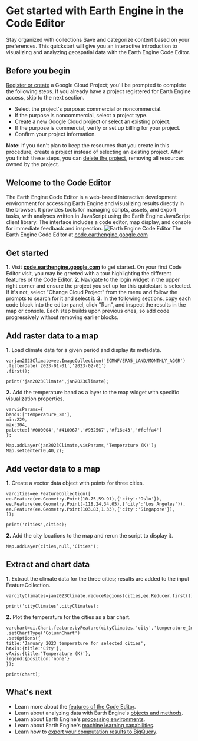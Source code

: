  
#  Get started with Earth Engine in the Code Editor
Stay organized with collections  Save and categorize content based on your preferences. 
This quickstart will give you an interactive introduction to visualizing and analyzing geospatial data with the Earth Engine Code Editor.
## Before you begin
[Register or create](https://console.cloud.google.com/earth-engine) a Google Cloud Project; you'll be prompted to complete the following steps. If you already have a project registered for Earth Engine access, skip to the next section. 
  * Select the project's purpose: commercial or noncommercial.
  * If the purpose is noncommercial, select a project type.
  * Create a new Google Cloud project or select an existing project.
  * If the purpose is commercial, verify or set up billing for your project.
  * Confirm your project information.  

**Note:** If you don't plan to keep the resources that you create in this procedure, create a project instead of selecting an existing project. After you finish these steps, you can [delete the project](https://cloud.google.com/resource-manager/docs/creating-managing-projects#shutting_down_projects), removing all resources owned by the project. 


## Welcome to the Code Editor
The Earth Engine Code Editor is a web-based interactive development environment for accessing Earth Engine and visualizing results directly in the browser. It provides tools for managing scripts, assets, and export tasks, with analyses written in JavaScript using the Earth Engine JavaScript client library. The interface includes a code editor, map display, and console for immediate feedback and inspection.
![Earth Engine Code Editor](https://developers.google.com/static/earth-engine/images/Code_editor.png) The Earth Engine Code Editor at [code.earthengine.google.com](https://code.earthengine.google.com)
## Get started
**1.** Visit [**code.earthengine.google.com**](https://code.earthengine.google.com) to get started. On your first Code Editor visit, you may be greeted with a tour highlighting the different features of the Code Editor.
**2.** Navigate to the login widget in the upper right corner and ensure the project you set up for this quickstart is selected. If it's not, select "Change Cloud Project" from the menu and follow the prompts to search for it and select it.
**3.** In the following sections, copy each code block into the editor panel, click "Run", and inspect the results in the map or console. Each step builds upon previous ones, so add code progressively without removing earlier blocks.
## Add raster data to a map
**1.** Load climate data for a given period and display its metadata. 
```
varjan2023Climate=ee.ImageCollection('ECMWF/ERA5_LAND/MONTHLY_AGGR')
.filterDate('2023-01-01','2023-02-01')
.first();

print('jan2023Climate',jan2023Climate);
```

**2.** Add the temperature band as a layer to the map widget with specific visualization properties. 
```
varvisParams={
bands:['temperature_2m'],
min:229,
max:304,
palette:['#000004','#410967','#932567','#f16e43','#fcffa4']
};

Map.addLayer(jan2023Climate,visParams,'Temperature (K)');
Map.setCenter(0,40,2);
```

## Add vector data to a map
**1.** Create a vector data object with points for three cities. 
```
varcities=ee.FeatureCollection([
ee.Feature(ee.Geometry.Point(10.75,59.91),{'city':'Oslo'}),
ee.Feature(ee.Geometry.Point(-118.24,34.05),{'city':'Los Angeles'}),
ee.Feature(ee.Geometry.Point(103.83,1.33),{'city':'Singapore'}),
]);

print('cities',cities);
```

**2.** Add the city locations to the map and rerun the script to display it. 
```
Map.addLayer(cities,null,'Cities');
```

## Extract and chart data
**1.** Extract the climate data for the three cities; results are added to the input FeatureCollection. 
```
varcityClimates=jan2023Climate.reduceRegions(cities,ee.Reducer.first());

print('cityClimates',cityClimates);
```

**2.** Plot the temperature for the cities as a bar chart. 
```
varchart=ui.Chart.feature.byFeature(cityClimates,'city','temperature_2m')
.setChartType('ColumnChart')
.setOptions({
title:'January 2023 temperature for selected cities',
hAxis:{title:'City'},
vAxis:{title:'Temperature (K)'},
legend:{position:'none'}
});

print(chart);
```

## What's next
  * Learn more about the [features of the Code Editor](https://developers.google.com/earth-engine/guides/playground).
  * Learn about analyzing data with Earth Engine's [objects and methods](https://developers.google.com/earth-engine/guides/objects_methods_overview).
  * Learn about Earth Engine's [processing environments](https://developers.google.com/earth-engine/guides/processing_environments).
  * Learn about Earth Engine's [machine learning capabilities](https://developers.google.com/earth-engine/guides/machine-learning).
  * Learn how to [export your computation results to BigQuery](https://developers.google.com/earth-engine/guides/exporting_to_bigquery).


